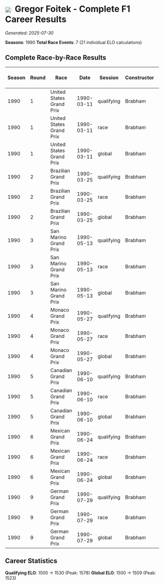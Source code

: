 # <img src="https://upload.wikimedia.org/wikipedia/commons/f/f3/Flag_of_Switzerland.svg" alt="Switzerland" width="20" height="auto" style="vertical-align: middle; margin-right: 5px;" onerror="this.outerHTML='🇨🇭'; this.style.marginRight='5px';"/> Gregor Foitek - Complete F1 Career Results

*Generated: 2025-07-30*

**Seasons**: 1990
**Total Race Events**: 7 (21 individual ELO calculations)

## Complete Race-by-Race Results

| Season | Round | Race | Date | Session | Constructor | Position | Starting ELO | ELO Change | Final ELO | Teammate | Teammate Position | Teammate Starting ELO | Teammate ELO Change | Teammate Final ELO |
|--------|-------|------|------|---------|-------------|----------|--------------|------------|-----------|----------|-------------------|----------------------|---------------------|-------------------|
| 1990 | 1 | United States Grand Prix | 1990-03-11 | qualifying | Brabham | 23 | 1500 | -15 | 1485 | <img src="https://upload.wikimedia.org/wikipedia/commons/0/03/Flag_of_Italy.svg" alt="Italy" width="20" height="auto" style="vertical-align: middle; margin-right: 5px;" onerror="this.outerHTML='🇮🇹'; this.style.marginRight='5px';"/> Stefano Modena | 10 | N/A | N/A | N/A |
| 1990 | 1 | United States Grand Prix | 1990-03-11 | race | Brabham | DNF | 1500 | N/A | 1500 | <img src="https://upload.wikimedia.org/wikipedia/commons/0/03/Flag_of_Italy.svg" alt="Italy" width="20" height="auto" style="vertical-align: middle; margin-right: 5px;" onerror="this.outerHTML='🇮🇹'; this.style.marginRight='5px';"/> Stefano Modena | 5 | N/A | N/A | N/A |
| 1990 | 1 | United States Grand Prix | 1990-03-11 | global | Brabham | Q:23/R:DNF | 1500 | -4 | 1496 | <img src="https://upload.wikimedia.org/wikipedia/commons/0/03/Flag_of_Italy.svg" alt="Italy" width="20" height="auto" style="vertical-align: middle; margin-right: 5px;" onerror="this.outerHTML='🇮🇹'; this.style.marginRight='5px';"/> Stefano Modena | Q:10/R:5 | N/A | N/A | N/A |
| 1990 | 2 | Brazilian Grand Prix | 1990-03-25 | qualifying | Brabham | 22 | 1485 | -13 | 1472 | <img src="https://upload.wikimedia.org/wikipedia/commons/0/03/Flag_of_Italy.svg" alt="Italy" width="20" height="auto" style="vertical-align: middle; margin-right: 5px;" onerror="this.outerHTML='🇮🇹'; this.style.marginRight='5px';"/> Stefano Modena | 12 | N/A | N/A | N/A |
| 1990 | 2 | Brazilian Grand Prix | 1990-03-25 | race | Brabham | DNF | 1500 | N/A | 1500 | <img src="https://upload.wikimedia.org/wikipedia/commons/0/03/Flag_of_Italy.svg" alt="Italy" width="20" height="auto" style="vertical-align: middle; margin-right: 5px;" onerror="this.outerHTML='🇮🇹'; this.style.marginRight='5px';"/> Stefano Modena | DNF | N/A | N/A | N/A |
| 1990 | 2 | Brazilian Grand Prix | 1990-03-25 | global | Brabham | Q:22/R:DNF | 1496 | -4 | 1492 | <img src="https://upload.wikimedia.org/wikipedia/commons/0/03/Flag_of_Italy.svg" alt="Italy" width="20" height="auto" style="vertical-align: middle; margin-right: 5px;" onerror="this.outerHTML='🇮🇹'; this.style.marginRight='5px';"/> Stefano Modena | Q:12/R:DNF | N/A | N/A | N/A |
| 1990 | 3 | San Marino Grand Prix | 1990-05-13 | qualifying | Brabham | 23 | 1472 | +35 | 1507 | <img src="https://upload.wikimedia.org/wikipedia/commons/b/bc/Flag_of_Finland.svg" alt="Finland" width="20" height="auto" style="vertical-align: middle; margin-right: 5px;" onerror="this.outerHTML='🇫🇮'; this.style.marginRight='5px';"/> Jyrki Järvilehto | 25 | N/A | N/A | N/A |
| 1990 | 3 | San Marino Grand Prix | 1990-05-13 | race | Brabham | DNF | 1500 | N/A | 1500 | <img src="https://upload.wikimedia.org/wikipedia/commons/b/bc/Flag_of_Finland.svg" alt="Finland" width="20" height="auto" style="vertical-align: middle; margin-right: 5px;" onerror="this.outerHTML='🇫🇮'; this.style.marginRight='5px';"/> Jyrki Järvilehto | 12 | N/A | N/A | N/A |
| 1990 | 3 | San Marino Grand Prix | 1990-05-13 | global | Brabham | Q:23/R:DNF | 1492 | +11 | 1502 | <img src="https://upload.wikimedia.org/wikipedia/commons/b/bc/Flag_of_Finland.svg" alt="Finland" width="20" height="auto" style="vertical-align: middle; margin-right: 5px;" onerror="this.outerHTML='🇫🇮'; this.style.marginRight='5px';"/> Jyrki Järvilehto | Q:25/R:12 | N/A | N/A | N/A |
| 1990 | 4 | Monaco Grand Prix | 1990-05-27 | qualifying | Brabham | 20 | 1507 | +28 | 1535 | <img src="https://upload.wikimedia.org/wikipedia/commons/b/bc/Flag_of_Finland.svg" alt="Finland" width="20" height="auto" style="vertical-align: middle; margin-right: 5px;" onerror="this.outerHTML='🇫🇮'; this.style.marginRight='5px';"/> Jyrki Järvilehto | 26 | N/A | N/A | N/A |
| 1990 | 4 | Monaco Grand Prix | 1990-05-27 | race | Brabham | DNF | 1500 | N/A | 1500 | <img src="https://upload.wikimedia.org/wikipedia/commons/b/bc/Flag_of_Finland.svg" alt="Finland" width="20" height="auto" style="vertical-align: middle; margin-right: 5px;" onerror="this.outerHTML='🇫🇮'; this.style.marginRight='5px';"/> Jyrki Järvilehto | DNF | N/A | N/A | N/A |
| 1990 | 4 | Monaco Grand Prix | 1990-05-27 | global | Brabham | Q:20/R:DNF | 1502 | +8 | 1511 | <img src="https://upload.wikimedia.org/wikipedia/commons/b/bc/Flag_of_Finland.svg" alt="Finland" width="20" height="auto" style="vertical-align: middle; margin-right: 5px;" onerror="this.outerHTML='🇫🇮'; this.style.marginRight='5px';"/> Jyrki Järvilehto | Q:26/R:DNF | N/A | N/A | N/A |
| 1990 | 5 | Canadian Grand Prix | 1990-06-10 | qualifying | Brabham | 21 | 1535 | +23 | 1558 | <img src="https://upload.wikimedia.org/wikipedia/commons/b/bc/Flag_of_Finland.svg" alt="Finland" width="20" height="auto" style="vertical-align: middle; margin-right: 5px;" onerror="this.outerHTML='🇫🇮'; this.style.marginRight='5px';"/> Jyrki Järvilehto | 22 | N/A | N/A | N/A |
| 1990 | 5 | Canadian Grand Prix | 1990-06-10 | race | Brabham | DNF | 1500 | N/A | 1500 | <img src="https://upload.wikimedia.org/wikipedia/commons/b/bc/Flag_of_Finland.svg" alt="Finland" width="20" height="auto" style="vertical-align: middle; margin-right: 5px;" onerror="this.outerHTML='🇫🇮'; this.style.marginRight='5px';"/> Jyrki Järvilehto | DNF | N/A | N/A | N/A |
| 1990 | 5 | Canadian Grand Prix | 1990-06-10 | global | Brabham | Q:21/R:DNF | 1511 | +7 | 1517 | <img src="https://upload.wikimedia.org/wikipedia/commons/b/bc/Flag_of_Finland.svg" alt="Finland" width="20" height="auto" style="vertical-align: middle; margin-right: 5px;" onerror="this.outerHTML='🇫🇮'; this.style.marginRight='5px';"/> Jyrki Järvilehto | Q:22/R:DNF | N/A | N/A | N/A |
| 1990 | 6 | Mexican Grand Prix | 1990-06-24 | qualifying | Brabham | 23 | 1558 | +19 | 1578 | <img src="https://upload.wikimedia.org/wikipedia/commons/b/bc/Flag_of_Finland.svg" alt="Finland" width="20" height="auto" style="vertical-align: middle; margin-right: 5px;" onerror="this.outerHTML='🇫🇮'; this.style.marginRight='5px';"/> Jyrki Järvilehto | 26 | N/A | N/A | N/A |
| 1990 | 6 | Mexican Grand Prix | 1990-06-24 | race | Brabham | 15 | 1500 | N/A | 1500 | <img src="https://upload.wikimedia.org/wikipedia/commons/b/bc/Flag_of_Finland.svg" alt="Finland" width="20" height="auto" style="vertical-align: middle; margin-right: 5px;" onerror="this.outerHTML='🇫🇮'; this.style.marginRight='5px';"/> Jyrki Järvilehto | DNF | N/A | N/A | N/A |
| 1990 | 6 | Mexican Grand Prix | 1990-06-24 | global | Brabham | Q:23/R:15 | 1517 | +6 | 1523 | <img src="https://upload.wikimedia.org/wikipedia/commons/b/bc/Flag_of_Finland.svg" alt="Finland" width="20" height="auto" style="vertical-align: middle; margin-right: 5px;" onerror="this.outerHTML='🇫🇮'; this.style.marginRight='5px';"/> Jyrki Järvilehto | Q:26/R:DNF | N/A | N/A | N/A |
| 1990 | 9 | German Grand Prix | 1990-07-29 | qualifying | Brabham | 26 | 1578 | -47 | 1530 | <img src="https://upload.wikimedia.org/wikipedia/commons/b/bc/Flag_of_Finland.svg" alt="Finland" width="20" height="auto" style="vertical-align: middle; margin-right: 5px;" onerror="this.outerHTML='🇫🇮'; this.style.marginRight='5px';"/> Jyrki Järvilehto | 25 | N/A | N/A | N/A |
| 1990 | 9 | German Grand Prix | 1990-07-29 | race | Brabham | DNF | 1500 | N/A | 1500 | <img src="https://upload.wikimedia.org/wikipedia/commons/b/bc/Flag_of_Finland.svg" alt="Finland" width="20" height="auto" style="vertical-align: middle; margin-right: 5px;" onerror="this.outerHTML='🇫🇮'; this.style.marginRight='5px';"/> Jyrki Järvilehto | DNF | N/A | N/A | N/A |
| 1990 | 9 | German Grand Prix | 1990-07-29 | global | Brabham | Q:26/R:DNF | 1523 | -14 | 1509 | <img src="https://upload.wikimedia.org/wikipedia/commons/b/bc/Flag_of_Finland.svg" alt="Finland" width="20" height="auto" style="vertical-align: middle; margin-right: 5px;" onerror="this.outerHTML='🇫🇮'; this.style.marginRight='5px';"/> Jyrki Järvilehto | Q:25/R:DNF | N/A | N/A | N/A |

## Career Statistics

**Qualifying ELO**: 1500 → 1530 (Peak: 1578)
**Global ELO**: 1500 → 1509 (Peak: 1523)
